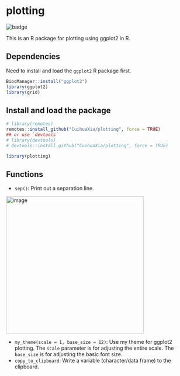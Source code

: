 # plotting

![badge][badge-r]

[badge-r]: https://img.shields.io/badge/r-%23276DC3.svg?style=flat&logo=r&logoColor=white

This is an R package for plotting using ggplot2 in R.

## Dependencies
Need to install and load the `ggplot2` R package first.
```R
BiocManager::install("ggplot2")
library(ggplot2)
library(grid)
```

## Install and load the package
```R
# library(remotes)
remotes::install_github("CuihuaXia/plotting", force = TRUE)
## or use `devtools`
# library(devtools)
# devtools::install_github("CuihuaXia/plotting", force = TRUE)

library(plotting)
```

## Functions
+ `sep()`: Print out a separation line.

<img width="376" alt="image" src="https://github.com/CuihuaXia/plotting/assets/31227230/74c42560-e45c-47ac-9959-01a8149bc2bf">

+ `my_theme(scale = 1, base_size = 12)`: Use my theme for ggplot2 plotting. The `scale` parameter is for adjusting the entire scale. The `base_size` is for adjusting the basic font size.
+ `copy_to_clipboard`: Write a variable (character/data frame) to the clipboard.
